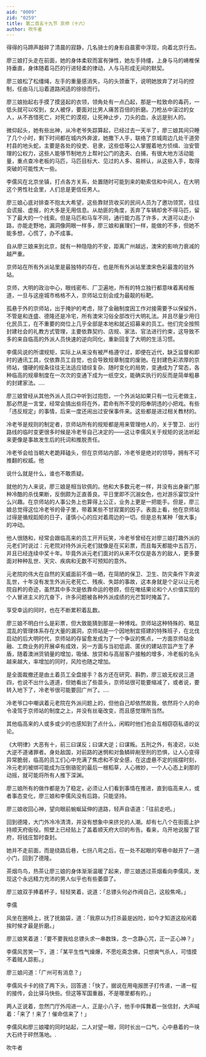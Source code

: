 ```yaml
---
aid: "0009"
zid: "0259"
title: 第二百五十九节 京师（十六）
author: 吹牛者
---
```


得得的马蹄声敲碎了清晨的寂静，几名骑士的身影自晨雾中浮现，向着北京行去。

廖三娘打头走在前面，她的身体柔软而富有弹性，她左手持缰，上身与马的嵴椎保持垂直，身体随着马匹的行进轻柔的律动，人与马形成无间的默契。

廖三娘松了松缰绳，左手的重量感消失，马的头颈垂下，说明她放弃了对马的控制，任由马儿沿着道路闲适的徐徐而行。

廖三娘抬起右手摸了摸竖起的衣领，领角处有一点凸起，那是一粒致命的毒药，一低头就可以咬到，女人被俘，要面对比男人痛苦百倍的折磨。刀枪丛中滚过的女人，从不吝惜死亡，对死亡的漠视，让死神止步，刀头的血，永远是别人的。

微仰起头，她有些出神，从冷老爷失踪算起，已经过去一天半了，廖三娘其间只睡了几个小时，剩下时间都在城内外奔波，她撒下人手，联络了京城周边几处干道旁村县的地头蛇，主要是各处的役吏、皂隶，这些低等公人掌握着地方侦缉、治安管理的公权力，这些人能够节制地方上帮衬公门的逸夫、白捕，有很大地方活动能量，重点查冷老板的马匹，马匹目标大、见过的人多、易辨认，从这些入手，取得突破的可能性大一些。

李儒风在北京坐镇，打点各方关系，处置随时可能到来的勒索信和中间人，在大明这个男性社会里，人们总是更信任男人。

廖三娘心底对排查不抱太大希望，这些靠财货收买的民间人员为了邀功领赏，往往会谎报、虚报，的大多是无用信息。从劫匪的角度，丢弃了车辆却舍不得马匹，留下了最大的一个线索。但是马匹和马车不同，通行能力高了许多，大道可以走小路，亦能走野地，漏洞像网眼一样多，廖三娘和襄理们一样，能做的不多，但她不能多想，心慌了，办不成事。

自从廖三娘来到北京，就有一种隐隐的不安，距离广州越远，澳宋的影响力衰减的越严重。

京师站在所有外派站里是最独特的存在，也是所有外派站里澳宋色彩最澹的驻外站。

京师，大明的政治中心，眼线密布、厂卫遍地，所有的特立独行都意味着离经叛道，一旦与这座城市格格不入，京师站立刻会成为最靓的标靶。

孤悬于外的京师站，出于掩护的考虑，除了金融制度因工作对接需要予以保留外，不管是和连盛、德隆还是冷宅，所有澳宋习俗全部改行大明礼法。并且尽量少用归化民员工，在不重要的岗位上几乎全部是本地和就近招募来的员工。他们完全按照封建社会的礼教方式管理，主要依靠契约、店规、家法、官法进行约束，这导致不多的来自临高的外派人员快速的逆向同化，重新回复了大明的生活习惯。

李儒风说的所谓规矩，实际上从来没有被严格遵守过，即便在近代，缺乏监督和即时的通讯工具，仅依靠员工自觉，也会导致规章制度的废驰。在封建色彩浓厚的京师站，僵硬的规条往往无法适应错综复杂、随时变化的局势，变通成为了常态，各种临高的规章制度在一次次的变通下成为一纸空文，能确实执行的反而是简单粗暴的封建家法。….

廖三娘曾经从其他外派人员口中听到过抱怨，一个外派站如果只有一位元老做主，那必然是一言堂，经常会搞出些将在外，君命有所不受的阳奉阴违的小把戏。有些「违反规定」的事情，后来一度还闹出过安保事件来。这些都是进过相关教材的。

冷老爷是规则的制定者，京师站所有的规矩都是用来管理他人的，关于警卫、出行路线的临时变更很多时候是冷老爷自己决定的――这让李儒风关于规矩的说法听起来更像是事故发生后的托词和推脱责任。

冷老爷会给当朝大老跪拜磕头，但在京师站内部，冷老爷是绝对的领导，拥有不可推翻的权威。他

说什么就是什么，谁也不敢质疑。

就他的为人来说，廖三娘是相当钦佩的。他和大多数元老一样，并没有出身豪门那种冷酷的杀伐果断，反倒颇为正直善良。平日里即不沉溺女色，也对游乐宴饮没什么兴趣。在京师站的人事公务上也算得上公正，业务上更是一把能手。但是，廖三娘总觉得这位冷老爷的骨子里，带着某些不甘寂寞的因子。表面上看，他在京师站过得是循规蹈矩的日子，谨慎小心的应对着周边的一切。但是总有某种「做大事」的冲动。

他人很随和，经常会跟临高来的员工开开玩笑，冷老爷曾经在对廖三娘打趣外派的元老们时说过：元老院对待外派元老们就像是在买彩票，而且每天都能中五百万，并且已经连续中奖十年。毕竟外派元老们面对的从来不仅仅是各方的敌人，更多要面对种种乱世、天灾、疾病和无数不可预知的意外。

元老院的伟大在自然的天威面前不值一晒，在简陋的保卫、卫生、防灾条件下奔波乱世，十年没有发生外派元老死亡、残疾、失踪的事故，这本身就是个足以让元老院自矜的奇迹，虽然其中多次是依靠命运的卷顾，但在唯结果论和个人价值实现的个人冒进主义的亢奋下，许多问题被各种外派成绩的光芒暂时掩盖了。

享受幸运的同时，也在不断累积着乱数。

廖三娘不明白什么是彩票，但大致能猜到那是一种博戏。京师站这种特殊的、略显混乱的管理体系存在大量的漏洞，京师站是一个因地制宜搭建的特殊班子，在北伐启动的后大明时代，京师站的存留愈发成为了一个争议的焦点，一方面京师站金融、工商业务的开展卓有成效，另一方面与当初低调、匿伏的建站宗旨产生了矛盾，随着澳洲货销量的增加，吸储、放贷和与高层客户接触的增多，冷老板的名头越来越大，率增加的同时，风险也随之增加。

是全面裁撤还是由土着员工全盘接手？各方还在研究、斟酌，廖三娘无权说三道四，也说不出什么道道，但她看出了些苗头，京师站很可能要缩减了，或者说，要转入地下了，冷老爷很可能要回广州了。….

冷老爷口中嘲讽着元老院在外派问题上的，但他自己却依然故我，依然将个人的命令凌驾于京师站的制度之上，并没有丝毫改变，而且感觉理所当然。

其他临高来的人或多或少的也感知到了点什么，闲暇时他们也会互相窃窃私语的议论。

《大明律》大恶有十，前三曰谋反；曰谋大逆；曰谋叛。五刑之外，有凌迟，以处大逆不道诸罪者。身处敌国，对前路的迷惘和对鱼鳞碎剐至刑的恐惧，让人心变得异常脆弱，临高的员工们心中充满了焦虑和不安全感，在这虚悬不定的摇摆时刻，冷元老的被绑可能成为压倒骆驼的最后一根稻草，人心微妙，一个人心态上刹那的动摇，就可能将所有人推下深渊。

廖三娘所有的做作都是为了稳定，必须让人们看到事情在推进，直到临高来人，或者事态变化，廖三娘和李儒风没有后路，只能坚持。

廖三娘收回心神，望向眼前蜿蜒延伸的道路，轻声自语道：「往前走吧。」

回到德隆，大门外冷冷清清，并没有想象中来挤兑的人潮。却有七八个在街面上护持顺天府衙役。照壁上已经贴上了盖着顺天府大印的布告。看来，乌开地说服了官府，将钱庄暂时查封。

她并不走前面，而是绕路后巷，七拐八弯之后，在一处不起眼的窄巷中敲开了一道小门，回到了德隆。

茶烟鸟鸟，热茶让廖三娘的身体渐渐温暖了起来，廖三娘透过茶烟看向李儒风，发现这个永远精力充沛的男人似乎也有些萎靡了。

廖三娘双手捧着杯子，轻轻笑着，说道：「总镖头何必作阀自己，这般焦唣。」

李儒

风坐在圈椅上，抚了抚脑袋，道：「我原以为打杀最是凶险，如今才知道这般闲着挨时候才最是折磨。」

廖三娘笑着道：「要不要我给总镖头求一串数珠，念一念静心咒，正一正心神？」

李儒风苦笑一下，道：「某平生性气燥爆，不愿吃斋念佛，只想爽气杀人，可惜摸不着贼人踪影。」

廖三娘问道：「广州可有消息？」

李儒风卡卡的挠了两下头，回答道：「快了，据说在用电报匣子打传递，一递一程的接传，会比驿马快些。但这等军国重器，不是哪里都有的。」

两人正说着，忽然门厅外闯进一人，正是小八子，他手中挥舞着一张信封，大声喊着：「来了！来了！催命信来了！」

李儒风和廖三娘嚯的同时站起，二人对望一眼，同时长出一口气，心中悬着的一块大石终于砰然落地。.

吹牛者

